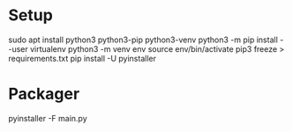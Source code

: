 # Setup
sudo apt install python3 python3-pip python3-venv
python3 -m pip install --user virtualenv
python3 -m venv env
source env/bin/activate
pip3 freeze > requirements.txt
pip install -U pyinstaller

# Packager
pyinstaller -F main.py